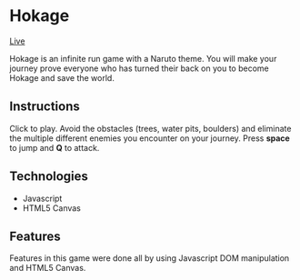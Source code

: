 # Hokage

[Live](https://albert-d-chen.github.io/Hokage/)

Hokage is an infinite run game with a Naruto theme. You will make your journey prove everyone who has turned their back on you to become Hokage and save the world.


## Instructions
Click to play. Avoid the obstacles (trees, water pits, boulders) and eliminate the multiple different enemies you encounter on your journey. Press **space** to jump and **Q** to attack.

## Technologies
* Javascript
* HTML5 Canvas

## Features 
Features in this game were done all by using Javascript DOM manipulation and HTML5 Canvas.

